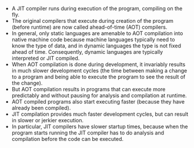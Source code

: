 - A JIT compiler runs during execution of the program, compiling on the fly. 
- The original compilers that execute during creation of the program (before runtime) are now called ahead-of-time (AOT) compilers.
- In general, only static languages are amenable to AOT compilation into native machine code because machine languages typically need to know the type of data, and in dynamic languages the type is not fixed ahead of time. Consequently, dynamic languages are typically interpreted or JIT compiled.
- When AOT compilation is done during development, it invariably results in much slower development cycles (the time between making a change to a program and being able to execute the program to see the result of the change).
- But AOT compilation results in programs that can execute more predictably and without pausing for analysis and compilation at runtime.
- AOT compiled programs also start executing faster (because they have already been compiled).
- JIT compilation provides much faster development cycles, but can result in slower or jerkier execution. 
-  In particular, JIT compilers have slower startup times, because when the program starts running the JIT compiler has to do analysis and compilation before the code can be executed. 